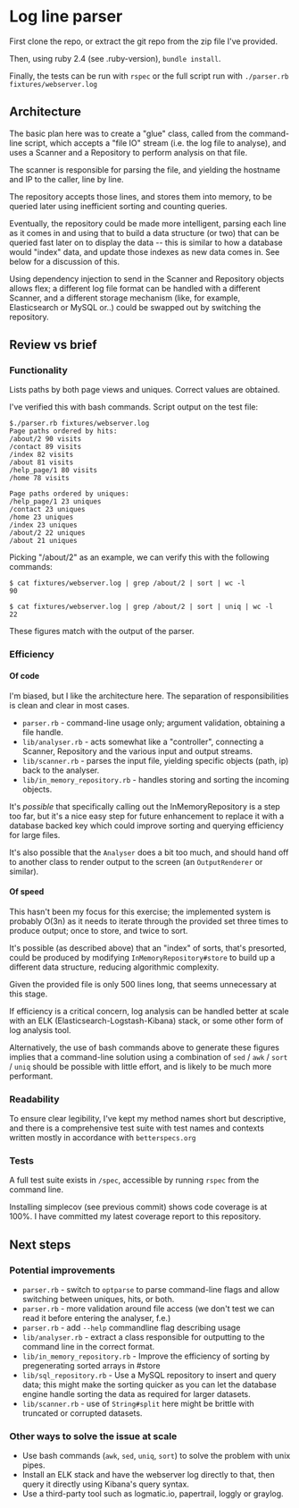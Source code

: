 # Log line parser

First clone the repo, or extract the git repo from the zip file I've provided.

Then, using ruby 2.4 (see .ruby-version), `bundle install`.

Finally, the tests can be run with `rspec` or the full script run with
`./parser.rb fixtures/webserver.log`

## Architecture

The basic plan here was to create a "glue" class, called from the command-line
script, which accepts a "file IO" stream (i.e. the log file to analyse), and
uses a Scanner and a Repository to perform analysis on that file.

The scanner is responsible for parsing the file, and yielding the hostname and
IP to the caller, line by line.

The repository accepts those lines, and stores them into memory, to be queried
later using inefficient sorting and counting queries.

Eventually, the repository could be made more intelligent, parsing each line as
it comes in and using that to build a data structure (or two) that can be
queried fast later on to display the data -- this is similar to how a database
would "index" data, and update those indexes as new data comes in. See below
for a discussion of this.

Using dependency injection to send in the Scanner and Repository objects allows
flex; a different log file format can be handled with a different Scanner, and
a different storage mechanism (like, for example, Elasticsearch or MySQL or..)
could be swapped out by switching the repository.

## Review vs brief

### Functionality

Lists paths by both page views and uniques. Correct values are obtained.

I've verified this with bash commands. Script output on the test file:

```
$./parser.rb fixtures/webserver.log
Page paths ordered by hits:
/about/2 90 visits
/contact 89 visits
/index 82 visits
/about 81 visits
/help_page/1 80 visits
/home 78 visits

Page paths ordered by uniques:
/help_page/1 23 uniques
/contact 23 uniques
/home 23 uniques
/index 23 uniques
/about/2 22 uniques
/about 21 uniques
```

Picking "/about/2" as an example, we can verify this with the following commands:

```
$ cat fixtures/webserver.log | grep /about/2 | sort | wc -l
90

$ cat fixtures/webserver.log | grep /about/2 | sort | uniq | wc -l
22
```

These figures match with the output of the parser.

### Efficiency

#### Of code

I'm biased, but I like the architecture here. The separation of
responsibilities is clean and clear in most cases.

* `parser.rb` - command-line usage only; argument validation, obtaining a file handle.
* `lib/analyser.rb` - acts somewhat like a "controller", connecting a Scanner,
  Repository and the various input and output streams.
* `lib/scanner.rb` - parses the input file, yielding specific objects (path, ip) back to the analyser.
* `lib/in_memory_repository.rb` - handles storing and sorting the incoming objects.

It's _possible_ that specifically calling out the InMemoryRepository is a step
too far, but it's a nice easy step for future enhancement to replace it with a
database backed key which could improve sorting and querying efficiency for
large files.

It's also possible that the `Analyser` does a bit too much, and should hand off
to another class to render output to the screen (an `OutputRenderer` or
similar).

#### Of speed

This hasn't been my focus for this exercise; the implemented system is probably
O(3n) as it needs to iterate through the provided set three times to produce
output; once to store, and twice to sort.

It's possible (as described above) that an "index" of sorts, that's presorted,
could be produced by modifying `InMemoryRepository#store` to build up a
different data structure, reducing algorithmic complexity.

Given the provided file is only 500 lines long, that seems unnecessary at this
stage.

If efficiency is a critical concern, log analysis can be handled better at
scale with an ELK (Elasticsearch-Logstash-Kibana) stack, or some other form of
log analysis tool.

Alternatively, the use of bash commands above to generate these figures implies
that a command-line solution using a combination of `sed` / `awk` / `sort` /
`uniq` should be possible with little effort, and is likely to be much more
performant.

### Readability

To ensure clear legibility, I've kept my method names short but descriptive,
and there is a comprehensive test suite with test names and contexts written
mostly in accordance with `betterspecs.org`

### Tests

A full test suite exists in `/spec`, accessible by running `rspec` from the
command line.

Installing simplecov (see previous commit) shows code coverage is at 100%. I
have committed my latest coverage report to this repository.

## Next steps

### Potential improvements

* `parser.rb` - switch to `optparse` to parse command-line flags and allow
  switching between uniques, hits, or both.
* `parser.rb` - more validation around file access (we don't test we can read
  it before entering the analyser, f.e.)
* `parser.rb` - add `--help` commandline flag describing usage
* `lib/analyser.rb` - extract a class responsible for outputting to the command
  line in the correct format.
* `lib/in_memory_repository.rb` - Improve the efficiency of sorting by
  pregenerating sorted arrays in #store
* `lib/sql_repository.rb` - Use a MySQL repository to insert and query data;
  this might make the sorting quicker as you can let the database engine handle
  sorting the data as required for larger datasets.
* `lib/scanner.rb` - use of `String#split` here might be brittle with truncated
  or corrupted datasets.

### Other ways to solve the issue at scale

* Use bash commands (`awk`, `sed`, `uniq`, `sort`) to solve the problem with
  unix pipes.
* Install an ELK stack and have the webserver log directly to that, then query
  it directly using Kibana's query syntax.
* Use a third-party tool such as logmatic.io, papertrail, loggly or graylog.